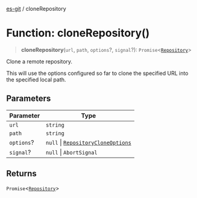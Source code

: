 [es-git](../globals.md) / cloneRepository

# Function: cloneRepository()

> **cloneRepository**(`url`, `path`, `options`?, `signal`?): `Promise`\<[`Repository`](../classes/Repository.md)\>

Clone a remote repository.

This will use the options configured so far to clone the specified URL
into the specified local path.

## Parameters

| Parameter | Type |
| ------ | ------ |
| `url` | `string` |
| `path` | `string` |
| `options`? | `null` \| [`RepositoryCloneOptions`](../interfaces/RepositoryCloneOptions.md) |
| `signal`? | `null` \| `AbortSignal` |

## Returns

`Promise`\<[`Repository`](../classes/Repository.md)\>
